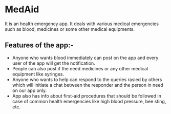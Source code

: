 # MedAid

It is an  health emergency app. It deals with various medical emergencies such as blood, medicines or some other medical equipments.

## Features of the app:-
- Anyone who wants blood immediately can post on the app and every user of the app will get the notification.
- People can also post if the need medicines or any other medical equipment like syringes.
- Anyone who wants to help can respond to the queries rasied by others which will initiate a chat between the responder and the person in need on our app only.
- App also has info about first-aid procedures that should be followed in case of common health emergencies like high blood pressure, bee sting, etc.
